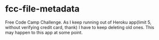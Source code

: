 # fcc-file-metadata

Free Code Camp Challenge. As I keep running out of Heroku app(limit 5, without verifying credit card, thank) I have to keep deleting old ones. This may happen to this app at some point. 
